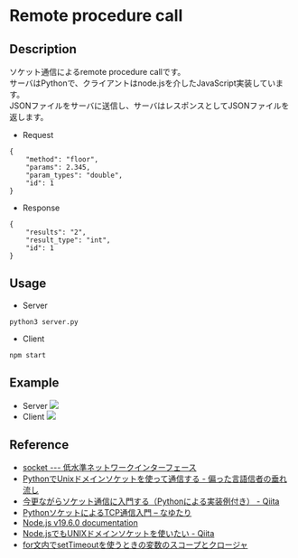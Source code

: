 # __Remote procedure call__
## __Description__
ソケット通信によるremote procedure callです。<br>
サーバはPythonで、クライアントはnode.jsを介したJavaScript実装しています。<br>
JSONファイルをサーバに送信し、サーバはレスポンスとしてJSONファイルを返します。
- Request
```
{
    "method": "floor",
    "params": 2.345,
    "param_types": "double",
    "id": 1
}
```
- Response
```
{
    "results": "2",
    "result_type": "int",
    "id": 1
}
```
## __Usage__
- Server
```
python3 server.py
```
- Client
```
npm start
```
## __Example__
- Server
![](https://user-images.githubusercontent.com/106866329/218774992-8396c70a-b9ff-432a-8027-888216b46df9.png)
- Client
![](https://user-images.githubusercontent.com/106866329/218775020-a6ddbc69-22a8-4ec2-8989-87e43eae5380.png)
## __Reference__
- [socket --- 低水準ネットワークインターフェース](https://docs.python.org/ja/3/library/socket.html)
- [PythonでUnixドメインソケットを使って通信する - 偏った言語信者の垂れ流し](https://tokibito.hatenablog.com/entry/20150927/1443286053)
- [今更ながらソケット通信に入門する（Pythonによる実装例付き） - Qiita](https://qiita.com/t_katsumura/items/a83431671a41d9b6358f)
- [PythonソケットによるTCP通信入門 – なゆたり](https://nayutari.com/python-socket)
- [Node.js v19.6.0 documentation](https://nodejs.org/api/net.html#socketconnectpath-connectlistener)
- [Node.jsでもUNIXドメインソケットを使いたい - Qiita](https://qiita.com/walk8243/items/49ce3fc24500038f126f)
- [for文内でsetTimeoutを使うときの変数のスコープとクロージャ](https://kakechimaru.com/scope_closure/
)